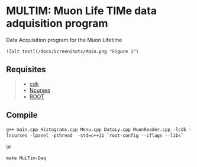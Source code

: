 # MULTIM: Muon Life TIMe data adquisition program
Data Acquisition program for the Muon Lifetime 

	![alt text](/docs/ScreenShots/Main.png "Figure 1")
## Requisites

>* [cdk](https://invisible-island.net/cdk/#download)
>* [Ncurses](https://askubuntu.com/questions/270381/how-do-i-install-ncurses-header-files)
>* [ROOT](https://root.cern.ch/building-root)

## Compile

``` shell
g++ main.cpp Histograms.cpp Menu.cpp DataLy.cpp MuonReader.cpp -lcdk -lncurses -lpanel -pthread  -std=c++11 `root-config --cflags --libs`
```
or 

``` shell
make MuLTim-Daq
```
